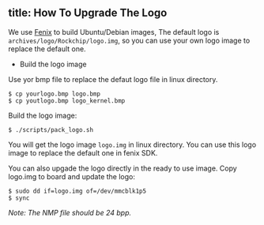 title: How To Upgrade The Logo
---


We use [Fenix](/vim1/FenixScript.html) to build Ubuntu/Debian images, The default logo is  `archives/logo/Rockchip/logo.img`, so you can use your own logo image to replace the default one.

* Build the logo image

Use yor bmp file to replace the defaut logo file in linux directory.

```
$ cp yourlogo.bmp logo.bmp
$ cp youtlogo.bmp logo_kernel.bmp
```

Build the logo image:

```
$ ./scripts/pack_logo.sh
```

You will get the logo image `logo.img` in linux directory. You can use this logo image to replace the default one in fenix SDK.

You can also upgade the logo directly in the ready to use image. Copy logo.img to board and update the logo:

```
$ sudo dd if=logo.img of=/dev/mmcblk1p5
$ sync
```

*Note: The NMP file should be 24 bpp.*
